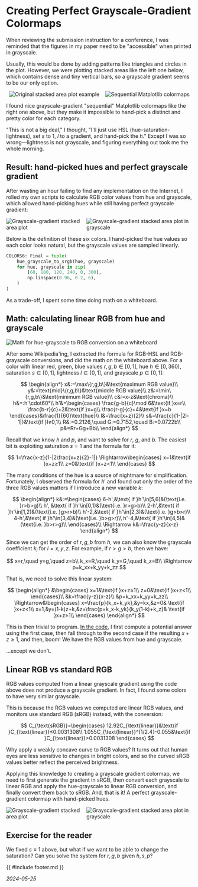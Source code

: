 <!-- toc -->

# Creating Perfect Grayscale-Gradient Colormaps

<style>
.content > main > * img {
    max-width: 40%;
    height: fit-content;
}
.content > main > p > img {
    display: block;
    margin: auto;
}
</style>

When reviewing the submission instruction for a conference,
I was reminded that the figures in my paper need to be "accessible" when
printed in grayscale.

Usually,
this would be done by adding patterns like triangles and circles in the plot.
However, we were plotting stacked areas like the left one below,
which contains dense and tiny vertical bars,
so a grayscale gradient seems to be our only option.
<div style="display: flex; align-items: center; justify-content: space-around;">
    <img src="https://github.com/SichangHe/internet_route_verification/assets/84777573/c3db5029-fa3c-470a-af22-feec7292f9ef"
        alt="Original stacked area plot example">
    <img src="https://github.com/SichangHe/sichanghe.github.io/assets/84777573/36bb2ed2-545a-4146-ae9a-ab1da07ebe4f"
        alt="Sequential Matplotlib colormaps">
</div>

I found nice grayscale-gradient "sequential" Matplotlib colormaps like the right
one above,
but they make it impossible to hand-pick a distinct and pretty color for
each category.

"This is not a big deal," I thought,
"I'll just use HSL (hue-saturation-lightness), set $s$ to $1$,
$l$ to a gradient,
and hand-pick the $h$." Except I was so wrong—lightness is not grayscale,
and figuring everything out took me the whole morning.

## Result: hand-picked hues and perfect grayscale gradient

After wasting an hour failing to find any implementation on the Internet,
I rolled my own scripts to calculate RGB color values from hue and grayscale,
which allowed hand-picking hues while still having perfect grayscale gradient:
<div style="display: flex; justify-content: space-around;">
    <img src="https://github.com/SichangHe/internet_route_verification/assets/84777573/6e18f178-3819-4d50-95b4-fc4a6ec46fa0"
        alt="Grayscale-gradient stacked area plot">
    <img src="https://github.com/SichangHe/internet_route_verification/assets/84777573/7de03ae0-1468-4922-b2d2-502843eb2de9"
        alt="Grayscale-gradient stacked area plot in grayscale">
</div>

Below is the definition of these six colors.
I hand-picked the hue values so each color looks natural,
but the grayscale values are sampled linearly.

```python
COLORS6: Final = tuple(
    hue_grayscale_to_srgb(hue, grayscale)
    for hue, grayscale in zip(
        [60, 180, 120, 240, 0, 300],
        np.linspace(0.96, 0.2, 6),
    )
)
```

As a trade-off, I spent some time doing math on a whiteboard.

## Math: calculating linear RGB from hue and grayscale

![Math for hue-grayscale to RGB conversion on a
whiteboard](https://github.com/SichangHe/internet_route_verification/assets/84777573/11f8ad38-403c-4e5d-99da-66176795223f)

After some Wikipedia'ing,
I extracted the formula for RGB-HSL and RGB-grayscale conversions,
and did the math on the whiteboard above.
For a color with linear red, green, blue values $r,g,b\in[0,1]$,
hue $h\in[0,360)$, saturation $s\in[0,1]$, lightness $l\in[0,1]$,
and grayscale $p\in[0,1]$:

$$
\begin{align*}
    x&:=\max\{r,g,b\}&\text{maximum RGB value}\\
    y&:=\text{mid}\{r,g,b\}&\text{middle RGB value}\\
    z&:=\min\{r,g,b\}&\text{minimum RGB value}\\
    c&:=x-z&\text{chroma}\\
    h&=:h'\cdot60°\\
    h'&=\begin{cases}
        \frac{g-b}{c}\mod 6&\text{if }x=r\\
        \frac{b-r}{c}+2&\text{if }x=g\\
        \frac{r-g}{c}+4&\text{if }x=b
    \end{cases}&\frac{1}{60}\text{hue}\\
    l&=\frac{x+z}{2}\\
    s&=\frac{c}{1-|2l-1|}&\text{if }l≠0,1\\
    R&:=0.2126,\quad G:=0.7152,\quad B:=0.0722b\\
    p&=Rr+Gg+Bb\\
\end{align*}
$$

Recall that we know $h$ and $p$, and want to solve for $r$, $g$, and $b$.
The easiest bit is exploiting saturation $s=1$ and the formula for it:

$$
1=\frac{x-z}{1-|2\frac{x+z}{2}-1|}
\Rightarrow\begin{cases}
    x=1&\text{if }x+z≥1\\
    z=0&\text{if }x+z<1\\
\end{cases}
$$

The many conditions of the hue is a source of nightmare for simplification.
Fortunately,
I observed the formula for
$h'$ and found out only the order of
the three RGB values matters if I introduce a new variable $k$:

$$
\begin{align*}
    k&:=\begin{cases}
        6-h',&\text{ if }h'\in[5,6)&(\text{i.e. }r>b>g)\\
        h',  &\text{ if }h'\in[0,1)&(\text{i.e. }r>g>b)\\
        2-h',&\text{ if }h'\in[1,2)&(\text{i.e. }g>r>b)\\
        h'-2,&\text{ if }h'\in[2,3)&(\text{i.e. }g>b>r)\\
        4-h',&\text{ if }h'\in[3,4)&(\text{i.e. }b>g>r)\\
        h'-4,&\text{ if }h'\in[4,5)&(\text{i.e. }b>r>g)\\
    \end{cases}\\
    \Rightarrow k&=\frac{y-z}{x-z}
\end{align*}
$$

Since we can get the order of $r,g,b$ from $h$,
we can also know the grayscale coefficient $k_i$ for $i=x,y,z$.
For example, if $r>g>b$, then we have:

$$
x=r,\quad y=g,\quad z=b\\
k_x=R,\quad k_y=G,\quad k_z=B\\
\Rightarrow p=k_xx+k_yy+k_zz
$$

That is, we need to solve this linear system:

$$
\begin{align*}
    &\begin{cases}
        x=1&\text{if }x+z≥1\\
        z=0&\text{if }x+z<1\\
    \end{cases}\\
    &k=\frac{y-z}{x-z}\\
    &p=k_xx+k_yy+k_zz\\
    \Rightarrow&\begin{cases}
        x=\frac{p}{k_x+k_yk},&y=kx,&z=0&
        \text{if }x+z<1\\
        x=1,&y=(1-k)z+k,&z=\frac{p=k_x-k_yk}{k_y(1-k)+k_z}&
        \text{if }x+z≥1\\
    \end{cases}
\end{align*}
$$

This is then trivial to program. [In the
code](https://github.com/SichangHe/internet_route_verification/blob/329ce168e18096188fcf2cf5f518e19eafe0ed61/scripts/scripts/fig/colors.py),
I first compute a potential answer using the first case,
then fall through to the second case if the resulting $x+z≥1$, and then, boom!
We have the RGB values from hue and grayscale.

…except we don't.

## Linear RGB vs standard RGB

RGB values computed from
a linear grayscale gradient using the code above does not produce a grayscale
gradient. In fact, I found some colors to have very similar grayscale.

This is because the RGB values we computed are linear RGB values,
and monitors use standard RGB (sRGB) instead, with the conversion:

$$
C_{\text{sRGB}}=\begin{cases}
    12.92C_{\text{linear}}&\text{if }C_{\text{linear}}≤0.0031308\\
    1.055C_{\text{linear}}^{1/2.4}-0.055&\text{if }C_{\text{linear}}>0.0031308
\end{cases}
$$

Why apply a weakly concave curve to RGB values?
It turns out that human eyes are less sensitive to changes in bright colors,
and so the curved sRGB values better reflect the perceived brightness.

Applying this knowledge to creating a grayscale gradient colormap,
we need to first generate the gradient in sRGB,
then convert each grayscale to linear RGB and apply the hue-grayscale to
linear RGB conversion, and finally convert them back to sRGB. And, that is it!
A perfect grayscale-gradient colormap with hand-picked hues.
<div style="display: flex; justify-content: space-around;">
    <img src="https://github.com/SichangHe/internet_route_verification/assets/84777573/6e18f178-3819-4d50-95b4-fc4a6ec46fa0"
        alt="Grayscale-gradient stacked area plot">
    <img src="https://github.com/SichangHe/internet_route_verification/assets/84777573/7de03ae0-1468-4922-b2d2-502843eb2de9"
        alt="Grayscale-gradient stacked area plot in grayscale">
</div>

## Exercise for the reader

We fixed $s\equiv1$ above,
but what if we want to be able to change the saturation?
Can you solve the system for $r,g,b$ given $h,s,p$?

{{ #include footer.md }}

*2024-05-25*
